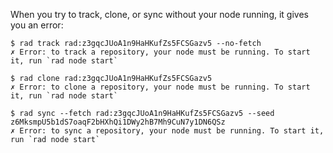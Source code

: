 When you try to track, clone, or sync without your node running, it gives you an error:

``` ~alice (fail)
$ rad track rad:z3gqcJUoA1n9HaHKufZs5FCSGazv5 --no-fetch
✗ Error: to track a repository, your node must be running. To start it, run `rad node start`
```

``` ~bob (fail)
$ rad clone rad:z3gqcJUoA1n9HaHKufZs5FCSGazv5
✗ Error: to clone a repository, your node must be running. To start it, run `rad node start`
```

``` ~eve (fail)
$ rad sync --fetch rad:z3gqcJUoA1n9HaHKufZs5FCSGazv5 --seed z6MksmpU5b1dS7oaqF2bHXhQi1DWy2hB7Mh9CuN7y1DN6QSz
✗ Error: to sync a repository, your node must be running. To start it, run `rad node start`
```
